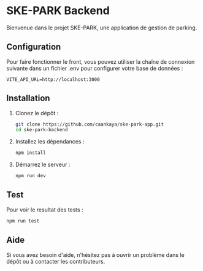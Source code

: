 # SKE-PARK Backend

Bienvenue dans le projet SKE-PARK, une application de gestion de parking.

## Configuration

Pour faire fonctionner le front, vous pouvez utiliser la chaîne de connexion suivante dans un fichier .env pour configurer votre base de données :

```env
VITE_API_URL=http://localhost:3000
```

## Installation

1. Clonez le dépôt :

   ```bash
   git clone https://github.com/caankaya/ske-park-app.git
   cd ske-park-backend
   ```

2. Installez les dépendances :

   ```bash
   npm install
   ```

3. Démarrez le serveur :

   ```bash
   npm run dev
   ```

## Test

Pour voir le resultat des tests :

```bash
npm run test
```

## Aide

Si vous avez besoin d'aide, n'hésitez pas à ouvrir un problème dans le dépôt ou à contacter les contributeurs.
